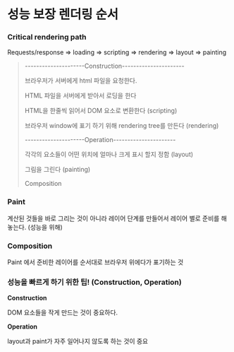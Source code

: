 # 성능 보장 렌더링 순서

### Critical rendering path

Requests/response => loading => scripting => rendering => layout => painting

> ---------------------Construction----------------------
>
> 브라우저가 서버에게 html 파일을 요청한다.
>
> HTML 파일을 서버에게 받아서 로딩을 한다
>
> HTML을 한줄씩 읽어서 DOM 요소로 변환한다 (scripting)
>
> 브라우저 window에 표기 하기 위해 rendering tree를 만든다 (rendering)
>
> ---------------------Operation----------------------
>
> 각각의 요소들이 어떤 위치에 얼마나 크게 표시 할지 정함 (layout)
>
> 그림을 그린다 (painting)
>
> Composition



### Paint

계산된 것들을 바로 그리는 것이 아니라 레이어 단계를 만들어서 레이어 별로 준비를 해놓는다. (성능을 위해)



### Composition

Paint 에서 준비한 레이어를 순서대로 브라우저 위에다가 표기하는 것



### 성능을 빠르게 하기 위한 팁! (Construction, Operation)

**Construction**

DOM 요소들을 작게 만드는 것이 중요하다.

**Operation**

layout과 paint가 자주 일어나지 않도록 하는 것이 중요